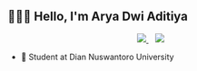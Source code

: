 <!--
**Astronaut-Git/Astronaut-Git** is a ✨ _special_ ✨ repository because its `README.md` (this file) appears on your GitHub profile.

Here are some ideas to get you started:

- 🔭 I’m currently working on ...
- 🌱 I’m currently learning ...
- 👯 I’m looking to collaborate on ...
- 🤔 I’m looking for help with ...
- 💬 Ask me about ...
- 📫 How to reach me: ...
- 😄 Pronouns: ...
- ⚡ Fun fact: ...
-->

## 👋👋👋 Hello, I'm Arya Dwi Aditiya

<p align='center'>

  <a href="https://www.instagram.com/aryaaada">
    <img src="https://img.icons8.com/fluent/48/000000/instagram-new.png" />       
  </a>&nbsp;&nbsp;
  
  <a href="https://t.me/aryaaada">
    <img src="https://img.icons8.com/fluent/48/000000/telegram-app.png" />       
  </a>
  
</p>

- 🏢 Student at Dian Nuswantoro University

<!---
aryaada/aryaada is a ✨ special ✨ repository because its `README.md` (this file) appears on your GitHub profile.
You can click the Preview link to take a look at your changes.
--->
